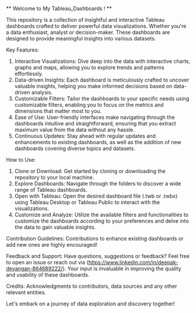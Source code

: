** Welcome to My Tableau_Dashboards ! **

This repository is a collection of insightful and interactive Tableau dashboards crafted to deliver powerful data visualizations. Whether you're a data enthusiast, analyst or decision-maker. These dashboards are designed to provide meaningful insights into various datasets.

Key Features:
1. Interactive Visualizations: Dive deep into the data with interactive charts, graphs and maps, allowing you to explore trends and patterns effortlessly.
2. Data-driven Insights: Each dashboard is meticulously crafted to uncover valuable insights, helping you make informed decisions based on data-driven analysis.
3. Customizable Filters: Tailor the dashboards to your specific needs using customizable filters, enabling you to focus on the metrics and dimensions that matter most to you.
4. Ease of Use: User-friendly interfaces make navigating through the dashboards intuitive and straightforward, ensuring that you extract maximum value from the data without any hassle.
5. Continuous Updates: Stay ahead with regular updates and enhancements to existing dashboards, as well as the addition of new dashboards covering diverse topics and datasets.

How to Use:
1. Clone or Download: Get started by cloning or downloading the repository to your local machine.
2. Explore Dashboards: Navigate through the folders to discover a wide range of Tableau dashboards.
3. Open with Tableau: Open the desired dashboard file (.twb or .twbx) using Tableau Desktop or Tableau Public to interact with the visualizations.
4. Customize and Analyze: Utilize the available filters and functionalities to customize the dashboards according to your preferences and delve into the data to gain valuable insights.

Contribution Guidelines:
Contributions to enhance existing dashboards or add new ones are highly encouraged!

Feedback and Support:
Have questions, suggestions or feedback? Feel free to open an issue or reach out via (https://www.linkedin.com/in/deepak-devangan-864689222/). Your input is invaluable in improving the quality and usability of these dashboards.

Credits:
Acknowledgments to contributors, data sources and any other relevant entities.

Let's embark on a journey of data exploration and discovery together!

